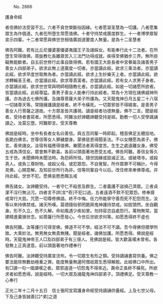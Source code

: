 ﻿　　No. 2866

護身命經

者信佛妙法受習不忘。六者不貪世榮斷俗因緣。七者愿習圣慧為一切護。八者愿集眾生為作倡道。九者在所墮生常愿值佛。十者守持禁戒廣度群生。十一者博學眾智宣示四輩。十二者常愿與佛世世相值廣說道要度人無量。是為十二圣慧者

佛告阿難。若有比丘尼優婆塞優婆夷國王子及諸婇女。有能奉行此十二法者。在所墮生常得值佛。周旋教化長離眾苦入三法門功得成就。疾得至佛猶步三界。無所掛礙無能斷者。自五前世修行此事自致得佛。若有國王大臣長者中宮眷屬及諸善男子善女人四部弟子。欲求此無上道廣度一切者。亦當讀此經。欲求三乘法者。亦當讀此經。欲求早度世取無為者。亦當讀此經。欲求上生妙樂天上者。亦當讀此經。欲求轉輪圣王者。亦當讀此經。欲求尊貴富者。亦當讀此經。若有女人求男子身者。亦當讀此經。欲求世世常與明師相隨教化者。亦當讀此經。如是一切諸愿所欲者。皆當讀此經。此經尊猛。善男子善女人能奉行持此經者。常為十方現在諸佛威神所護。亦為過去七佛所護。及諸尊菩薩大弟子所護為。又天龍鬼神日月五星二十八宿一切諸尊天等。常隨擁護讀是經者。終不令橫死。一切眾邪皆不得嬈害。是善男子善女人行菩薩之道故。十方眾圣皆共護視。讀是經者功德無量。佛不二言。聞是經者。受持者書寫者。所愿悉得。阿難汝好諦聽諦聽受持是經。勤教一切人受學諷誦讀之。汝莫忘墮。阿難即言。受天尊教

佛說是經時。坐中有長者女名曰善信。與五百同輩一時即起。稽首佛足五體投地。長跪白佛言。世尊信等女人罪穢嬰身。蒙佛慈恩得聞圣法。不以女賤愿為弟子。佛言。善來諸女。汝宿有福應得值佛。樂聞法者真得度苦。生生之處遠離女身。佛受五戒為清信女。眾會無不歡喜。各前以頭面著地悉受五戒。佛告阿難。善信女等久生于世。未聞佛時未聞法時。為怨師所怪。隨世因緣或毀滅正法。或破塔寺。或殺真人。或負三尊財物。或殺父母。或犯眾怨。不自覺智。所作眾罪不可稱計。今得見佛。心開意解。及知前世所行為非。信等同輩自今以后。改住修來奉佛尊戒。并持此經。世世不犯。愿佛哀愍悉賜五戒

佛告諸女。汝諦聽受持。一者守仁不殺恩及群生。二者義護不盜損己濟眾。三者貞潔不淫行無沾污。四者言不詳[言*奇]不犯口過。五者遠酒不飲不犯眾怨。修奉齋戒常行大慈。咒愿一切尊修佛語。終不中悔。任力所能寧守善而死不犯怨而生。汝等以來持佛禁戒。諸天所嘆。莫德隨俗邪罔跪拜鬼神護持禁戒。如拔頭然。坐自觀身。形不久立。色不久解。命如風遇少疾如里。勿持容恣自處怨行。萬物無常。當建精進棄損世念。如菩薩行所愿發心。今世后世欲求何等。如愿悉得終不虛也

佛告阿難。汝等護行可得至佛。佛道不可不學。經法不可不讀。吾今得佛但積學所致。大乘妙法。無男無女無貴無賤。聞是經者。諸佛加護。所愿悉得。佛說是經時。天龍鬼神帝王人□及四部弟子有三億人。見佛說是經。皆大歡喜嘆未曾有。各發無上正真道意。前以頭面著地作禮奉行

佛告阿難。汝諦聽受持廣宣流布。令一切眾生有形之類。受持讀誦書寫供養。佛之要法能除無數劫極重之罪。能度無量無邊阿僧祇眾生悉得解脫。此經佛口中所出。有□讀一句一偈讀嘆之者。眾邪違道一切怨鬼不得來近。壽命正長終不橫死。所欲求者如愿悉得。說是經時。一切大眾及諸龍鬼神四部弟子。頂禮佛足。受天尊教一心奉行

正光二年十二月十五日　信士張阿宜寫護身命經受持讀誦供養經。上及七世父母。下及己身皆誠善[口*弟]之道
